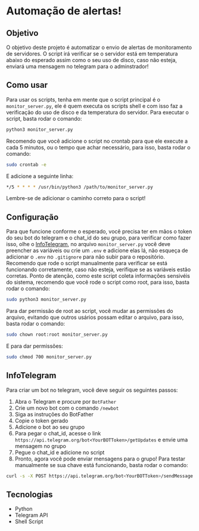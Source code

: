 # Automação de alertas!
## Objetivo
O objetivo deste projeto é automatizar o envio de alertas de monitoramento de servidores. O script irá verificar se o servidor está em temperatura abaixo do esperado assim como o seu uso de disco, caso não esteja, enviará uma mensagem no telegram para o adminstrador!

## Como usar
Para usar os scripts, tenha em mente que o script principal é o `monitor_server.py`, ele é quem executa os scripts shell e com isso faz a verificação do uso de disco e da temperatura do servidor. Para executar o script, basta rodar o comando:
```bash
python3 monitor_server.py
```
Recomendo que você adicione o script no crontab para que ele execute a cada 5 minutos, ou o tempo que achar necessário, para isso, basta rodar o comando:
```bash
sudo crontab -e
```
E adicione a seguinte linha:
```bash
*/5 * * * * /usr/bin/python3 /path/to/monitor_server.py
```
Lembre-se de adicionar o caminho correto para o script!

## Configuração
Para que funcione conforme o esperado, você precisa ter em mãos o token do seu bot do telegram e o chat_id do seu grupo, para verificar como fazer isso, olhe o [InfoTelegram](#infotelegram), no arquivo `monitor_server.py` você deve preencher as variáveis ou crie um `.env` e adicione elas lá, não esqueça de adicionar o `.env` no `.gitignore` para não subir para o repositório. 
Recomendo que rode o script manualmente para verificar se está funcionando corretamente, caso não esteja, verifique se as variáveis estão corretas.
Ponto de atenção, como este script coleta informações sensivéis do sistema, recomendo que você rode o script como root, para isso, basta rodar o comando:
```bash
sudo python3 monitor_server.py
```
Para dar permissão de root ao script, você mudar as permissões do arquivo, evitando que outros usários possam editar o arquivo, para isso, basta rodar o comando:
```bash
sudo chown root:root monitor_server.py
```
E para dar permissões:
```bash
sudo chmod 700 monitor_server.py
```

## InfoTelegram
Para criar um bot no telegram, você deve seguir os seguintes passos:
1. Abra o Telegram e procure por `BotFather`
2. Crie um novo bot com o comando `/newbot`
3. Siga as instruções do BotFather
4. Copie o token gerado
5. Adicione o bot ao seu grupo
6. Para pegar o chat_id, acesse o link `https://api.telegram.org/bot<YourBOTToken>/getUpdates` e envie uma mensagem no grupo
7. Pegue o chat_id e adicione no script
8. Pronto, agora você pode enviar mensagens para o grupo! Para testar manualmente se sua chave está funcionando, basta rodar o comando:
```bash
curl -s -X POST https://api.telegram.org/bot<YourBOTToken>/sendMessage -d chat_id=<YourChatID> -d text="Hello, World!"
```

## Tecnologias
- Python
- Telegram API
- Shell Script
